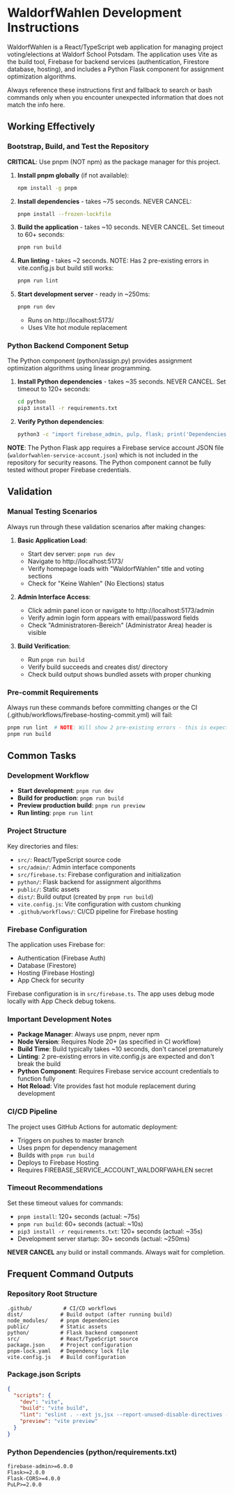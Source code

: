 # WaldorfWahlen Development Instructions

WaldorfWahlen is a React/TypeScript web application for managing project voting/elections at Waldorf School Potsdam. The application uses Vite as the build tool, Firebase for backend services (authentication, Firestore database, hosting), and includes a Python Flask component for assignment optimization algorithms.

Always reference these instructions first and fallback to search or bash commands only when you encounter unexpected information that does not match the info here.

## Working Effectively

### Bootstrap, Build, and Test the Repository

**CRITICAL**: Use pnpm (NOT npm) as the package manager for this project.

1. **Install pnpm globally** (if not available):
   ```bash
   npm install -g pnpm
   ```

2. **Install dependencies** - takes ~75 seconds. NEVER CANCEL:
   ```bash
   pnpm install --frozen-lockfile
   ```

3. **Build the application** - takes ~10 seconds. NEVER CANCEL. Set timeout to 60+ seconds:
   ```bash
   pnpm run build
   ```

4. **Run linting** - takes ~2 seconds. NOTE: Has 2 pre-existing errors in vite.config.js but build still works:
   ```bash
   pnpm run lint
   ```

5. **Start development server** - ready in ~250ms:
   ```bash
   pnpm run dev
   ```
   - Runs on http://localhost:5173/
   - Uses Vite hot module replacement

### Python Backend Component Setup

The Python component (python/assign.py) provides assignment optimization algorithms using linear programming.

1. **Install Python dependencies** - takes ~35 seconds. NEVER CANCEL. Set timeout to 120+ seconds:
   ```bash
   cd python
   pip3 install -r requirements.txt
   ```

2. **Verify Python dependencies**:
   ```bash
   python3 -c "import firebase_admin, pulp, flask; print('Dependencies OK')"
   ```

**NOTE**: The Python Flask app requires a Firebase service account JSON file (`waldorfwahlen-service-account.json`) which is not included in the repository for security reasons. The Python component cannot be fully tested without proper Firebase credentials.

## Validation

### Manual Testing Scenarios

Always run through these validation scenarios after making changes:

1. **Basic Application Load**:
   - Start dev server: `pnpm run dev`
   - Navigate to http://localhost:5173/
   - Verify homepage loads with "WaldorfWahlen" title and voting sections
   - Check for "Keine Wahlen" (No Elections) status

2. **Admin Interface Access**:
   - Click admin panel icon or navigate to http://localhost:5173/admin
   - Verify admin login form appears with email/password fields
   - Check "Administratoren-Bereich" (Administrator Area) header is visible

3. **Build Verification**:
   - Run `pnpm run build`
   - Verify build succeeds and creates dist/ directory
   - Check build output shows bundled assets with proper chunking

### Pre-commit Requirements

Always run these commands before committing changes or the CI (.github/workflows/firebase-hosting-commit.yml) will fail:

```bash
pnpm run lint  # NOTE: Will show 2 pre-existing errors - this is expected
pnpm run build
```

## Common Tasks

### Development Workflow

- **Start development**: `pnpm run dev`
- **Build for production**: `pnpm run build`
- **Preview production build**: `pnpm run preview`
- **Run linting**: `pnpm run lint`

### Project Structure

Key directories and files:
- `src/`: React/TypeScript source code
- `src/admin/`: Admin interface components
- `src/firebase.ts`: Firebase configuration and initialization
- `python/`: Flask backend for assignment algorithms
- `public/`: Static assets
- `dist/`: Build output (created by `pnpm run build`)
- `vite.config.js`: Vite configuration with custom chunking
- `.github/workflows/`: CI/CD pipeline for Firebase hosting

### Firebase Configuration

The application uses Firebase for:
- Authentication (Firebase Auth)
- Database (Firestore)
- Hosting (Firebase Hosting)
- App Check for security

Firebase configuration is in `src/firebase.ts`. The app uses debug mode locally with App Check debug tokens.

### Important Development Notes

- **Package Manager**: Always use pnpm, never npm
- **Node Version**: Requires Node 20+ (as specified in CI workflow)
- **Build Time**: Build typically takes ~10 seconds, don't cancel prematurely
- **Linting**: 2 pre-existing errors in vite.config.js are expected and don't break the build
- **Python Component**: Requires Firebase service account credentials to function fully
- **Hot Reload**: Vite provides fast hot module replacement during development

### CI/CD Pipeline

The project uses GitHub Actions for automatic deployment:
- Triggers on pushes to master branch
- Uses pnpm for dependency management
- Builds with `pnpm run build`
- Deploys to Firebase Hosting
- Requires FIREBASE_SERVICE_ACCOUNT_WALDORFWAHLEN secret

### Timeout Recommendations

Set these timeout values for commands:
- `pnpm install`: 120+ seconds (actual: ~75s)
- `pnpm run build`: 60+ seconds (actual: ~10s)
- `pip3 install -r requirements.txt`: 120+ seconds (actual: ~35s)
- Development server startup: 30+ seconds (actual: ~250ms)

**NEVER CANCEL** any build or install commands. Always wait for completion.

## Frequent Command Outputs

### Repository Root Structure
```
.github/          # CI/CD workflows
dist/            # Build output (after running build)
node_modules/    # pnpm dependencies
public/          # Static assets
python/          # Flask backend component
src/             # React/TypeScript source
package.json     # Project configuration
pnpm-lock.yaml   # Dependency lock file
vite.config.js   # Build configuration
```

### Package.json Scripts
```json
{
  "scripts": {
    "dev": "vite",
    "build": "vite build", 
    "lint": "eslint . --ext js,jsx --report-unused-disable-directives --max-warnings 0",
    "preview": "vite preview"
  }
}
```

### Python Dependencies (python/requirements.txt)
```
firebase-admin>=6.0.0
Flask>=2.0.0
Flask-CORS>=4.0.0
PuLP>=2.0.0
```
